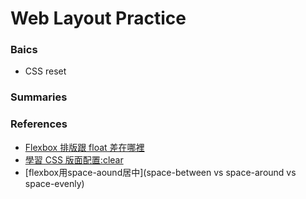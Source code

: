 # Web Layout Practice
### Baics
* CSS reset

### Summaries


### References
* [Flexbox 排版跟 float 差在哪裡](https://w3c.hexschool.com/flexbox/a5e0a54c)
* [學習 CSS 版面配置:clear](https://zh-tw.learnlayout.com/clear.html)
* [flexbox用space-aound居中](space-between vs space-around vs space-evenly)
